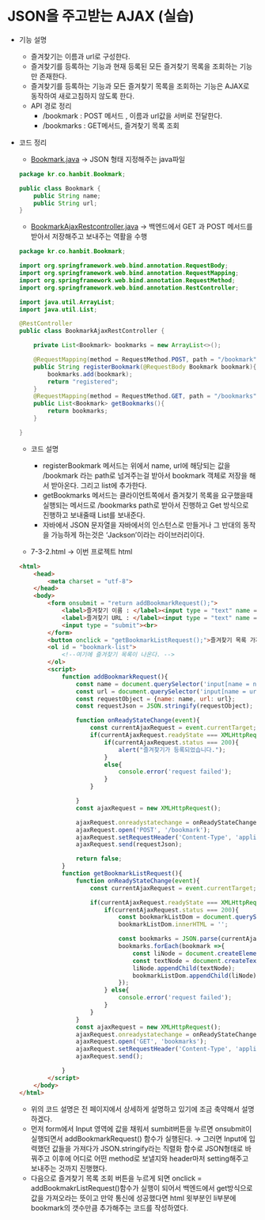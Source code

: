 # JSON을 주고받는 AJAX (실습)

- 기능 설명
    - 즐겨찾기는 이름과 url로 구성한다.
    - 즐겨찾기를 등록하는 기능과 현재 등록된 모든 즐겨찾기 목록을 조회하는 기능만 존재한다.
    - 즐겨찾기를 등록하는 기능과 모든 즐겨찾기 목록을 조회하는 기능은 AJAX로 동작하여 새로고침하지 않도록 한다.
    - API 경로 정리
        - /bookmark : POST 메서드 , 이름과 url값을 서버로 전달한다.
        - /bookmarks : GET메서드, 즐겨찾기 목록 조회

- 코드 정리
    - [Bookmark.java](http://Bookmark.java) → JSON 형태 지정해주는 java파일
    
    ```java
    package kr.co.hanbit.Bookmark;
    
    public class Bookmark {
        public String name;
        public String url;
    }
    
    ```
    
    - [BookmarkAjaxRestcontroller.java](http://BookmarkAjaxRestcontroller.java) → 백엔드에서 GET 과 POST 메서드를 받아서 저장해주고 보내주는  역활을 수행
    
    ```java
    package kr.co.hanbit.Bookmark;
    
    import org.springframework.web.bind.annotation.RequestBody;
    import org.springframework.web.bind.annotation.RequestMapping;
    import org.springframework.web.bind.annotation.RequestMethod;
    import org.springframework.web.bind.annotation.RestController;
    
    import java.util.ArrayList;
    import java.util.List;
    
    @RestController
    public class BookmarkAjaxRestController {
    
        private List<Bookmark> bookmarks = new ArrayList<>();
    
        @RequestMapping(method = RequestMethod.POST, path = "/bookmark")
        public String registerBookmark(@RequestBody Bookmark bookmark){
            bookmarks.add(bookmark);
            return "registered";
        }
        @RequestMapping(method = RequestMethod.GET, path = "/bookmarks")
        public List<Bookmark> getBookmarks(){
            return bookmarks;
        }
    
    }
    
    ```
    
    - 코드 설명
        - registerBookmark 메서드는 위에서 name, url에 해당되는 값을 /bookmark 라는 path로 넘겨주는걸 받아서 bookmark 객체로 저장을 해서 받아온다. 그리고 list에 추가한다.
        - getBookmarks 메서드는 클라이언트쪽에서 즐겨찾기 목록을 요구했을때 실행되는 메서드로 /bookmarks path로 받아서 진행하고 Get 방식으로 진행하고 보내줄때 List를 보내준다.
        - 자바에서 JSON 문자열을 자바에서의 인스턴스로 만들거나 그 반대의 동작을 가능하게 하는것은 ‘Jackson’이라는 라이브러리이다.
    
    - 7-3-2.html → 이번 프로젝트 html
    
    ```html
    <html>
        <head>
            <meta charset = "utf-8">
        </head>
        <body>
            <form onsubmit = "return addBookmarkRequest();">
                <label>즐겨찾기 이름 : </label><input type = "text" name = "name"><br>
                <label>즐겨찾기 URL : </label><input type = "text" name ="url"><br>
                <input type = "submit"><br>
            </form>
            <button onclick = "getBookmarkListRequest();">즐겨찾기 목록 가져오기</button>
            <ol id = "bookmark-list">
                <!--여기에 즐겨찾기 목록이 나온다. -->
            </ol>
            <script>
                function addBookmarkRequest(){
                    const name = document.querySelector('input[name = name]').value;
                    const url = document.querySelector('input[name = url]').value;
                    const requestObject = {name: name, url: url};
                    const requestJson = JSON.stringify(requestObject);
    
                    function onReadyStateChange(event){
                        const currentAjaxRequest = event.currentTarget;
                        if(currentAjaxRequest.readyState === XMLHttpRequest.DONE){
                            if(currentAjaxRequest.status === 200){
                                alert("즐겨찾기가 등록되었습니다.");
                            }
                            else{
                                console.error('request failed');
                            }
                        }
    
                    }
                    const ajaxRequest = new XMLHttpRequest();
    
                    ajaxRequest.onreadystatechange = onReadyStateChange;
                    ajaxRequest.open('POST', '/bookmark');
                    ajaxRequest.setRequestHeader('Content-Type', 'application/json');
                    ajaxRequest.send(requestJson);
    
                    return false;
                }
                function getBookmarkListRequest(){
                    function onReadyStateChange(event){
                        const currentAjaxRequest = event.currentTarget;
    
                        if(currentAjaxRequest.readyState === XMLHttpRequest.DONE){
                            if(currentAjaxRequest.status === 200){
                                const bookmarkListDom = document.querySelector('#bookmark-list');
                                bookmarkListDom.innerHTML = '';
    
                                const bookmarks = JSON.parse(currentAjaxRequest.responseText);
                                bookmarks.forEach(bookmark =>{
                                    const liNode = document.createElement('li');
                                    const textNode = document.createTextNode(bookmark.name+ ' - '+ bookmark.url );
                                    liNode.appendChild(textNode);
                                    bookmarkListDom.appendChild(liNode);
                                });
                            } else{
                                console.error('request failed');
                            }
                        }
                    }
                    const ajaxRequest = new XMLHttpRequest();
                    ajaxRequest.onreadystatechange = onReadyStateChange;
                    ajaxRequest.open('GET', 'bookmarks');
                    ajaxRequest.setRequestHeader('Content-Type', 'application/json');
                    ajaxRequest.send();
    
                }
            </script>
        </body>
    </html>
    ```
    
    - 위의 코드 설명은 전 페이지에서 상세하게 설명하고 있기에 조금 축약해서 설명하겠다.
    - 먼저 form에서 Input 영역에 값을 채워서 sumbit버튼을 누르면 onsubmit이 실행되면서 addBookmarkRequest() 함수가 실행된다.  → 그러면 Input에 입력했던 값들을 가져다가 JSON.stringify라는 직렬화 함수로 JSON형태로 바꿔주고 이후에 어디로 어떤 method로 보낼지와 header마저 setting해주고 보내주는 것까지 진행했다.
    - 다음으로 즐겨찾기 목록 조회 버튼을 누르게 되면  onclick = addBookmakrListRequest()함수가 실행이 되어서 백엔드에서 get방식으로 값을 가져오라는 뜻이고 만약 통신에 성공했다면 html 윗부분인 li부분에 bookmark의 갯수만큼 추가해주는 코드를 작성하였다.